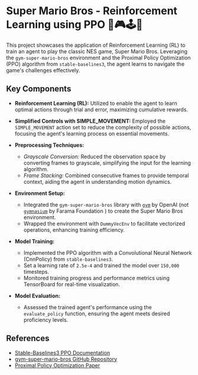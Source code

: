 # Super Mario Bros - Reinforcement Learning using PPO 🍄🎮🕹️👾

This project showcases the application of Reinforcement Learning (RL) to train an agent to play the classic NES game, Super Mario Bros. Leveraging the `gym-super-mario-bros` environment and the Proximal Policy Optimization (PPO) algorithm from `stable-baselines3`, the agent learns to navigate the game's challenges effectively.

## Key Components

- **Reinforcement Learning (RL):** Utilized to enable the agent to learn optimal actions through trial and error, maximizing cumulative rewards.

- **Simplified Controls with SIMPLE_MOVEMENT:** Employed the `SIMPLE_MOVEMENT` action set to reduce the complexity of possible actions, focusing the agent's learning process on essential movements.

- **Preprocessing Techniques:**
  - *Grayscale Conversion:* Reduced the observation space by converting frames to grayscale, simplifying the input for the learning algorithm.
  - *Frame Stacking:* Combined consecutive frames to provide temporal context, aiding the agent in understanding motion dynamics.

- **Environment Setup:**
  - Integrated the `gym-super-mario-bros` library with [`gym`](https://www.gymlibrary.dev/index.html) by OpenAI (not [`gymnasium`](https://gymnasium.farama.org/) by Farama Foundation ) to create the Super Mario Bros environment.
  - Wrapped the environment with `DummyVecEnv` to facilitate vectorized operations, enhancing training efficiency.

- **Model Training:**
  - Implemented the PPO algorithm with a Convolutional Neural Network (CnnPolicy) from `stable-baselines3`.
  - Set a learning rate of `2.5e-4` and trained the model over `150,000` timesteps.
  - Monitored training progress and performance metrics using TensorBoard for real-time visualization.

- **Model Evaluation:**
  - Assessed the trained agent's performance using the `evaluate_policy` function, ensuring the agent meets desired proficiency levels.

## References

- [Stable-Baselines3 PPO Documentation](https://stable-baselines3.readthedocs.io/en/master/modules/ppo.html)
- [gym-super-mario-bros GitHub Repository](https://github.com/Kautenja/gym-super-mario-bros)
- [Proximal Policy Optimization Paper](https://arxiv.org/abs/1707.06347)
